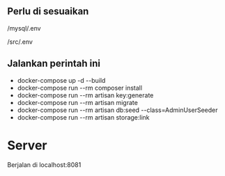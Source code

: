## Perlu di sesuaikan
/mysql/.env

/src/.env

## Jalankan perintah ini
- docker-compose up -d --build
- docker-compose run --rm composer install 
- docker-compose run --rm artisan key:generate
- docker-compose run --rm artisan migrate
- docker-compose run --rm artisan db:seed --class=AdminUserSeeder
- docker-compose run --rm artisan storage:link

# Server
Berjalan di localhost:8081
